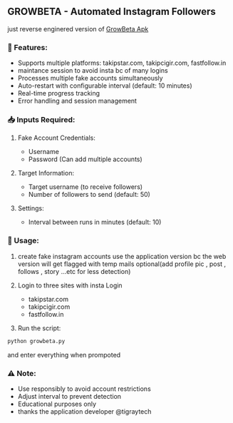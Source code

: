 
## GROWBETA - Automated Instagram Followers
just reverse enginered version of [GrowBeta Apk](https://goog.d)
### 🔹 Features:
- Supports multiple platforms: takipstar.com, takipcigir.com, fastfollow.in
- maintance session to avoid insta bc of many logins
- Processes multiple fake accounts simultaneously
- Auto-restart with configurable interval (default: 10 minutes)
- Real-time progress tracking 
- Error handling and session management

### 📥 Inputs Required:
1. Fake Account Credentials:
   - Username
   - Password
   (Can add multiple accounts)

2. Target Information:
   - Target username (to receive followers)
   - Number of followers to send (default: 50)

3. Settings:
   - Interval between runs in minutes (default: 10)

### 🚀 Usage:
1. create fake instagram accounts use the application version bc the web version will get flagged with temp mails
optional(add profile pic , post , follows , story ...etc for less detection)
2. Login to three sites with insta Login
   - takipstar.com
   - takipcigir.com
   - fastfollow.in

3. Run the script:
``` python
python growbeta.py
```
and enter everything when prompoted



### ⚠️ Note:
- Use responsibly to avoid account restrictions
- Adjust interval to prevent detection
- Educational purposes only 
- thanks the application developer @tigraytech
